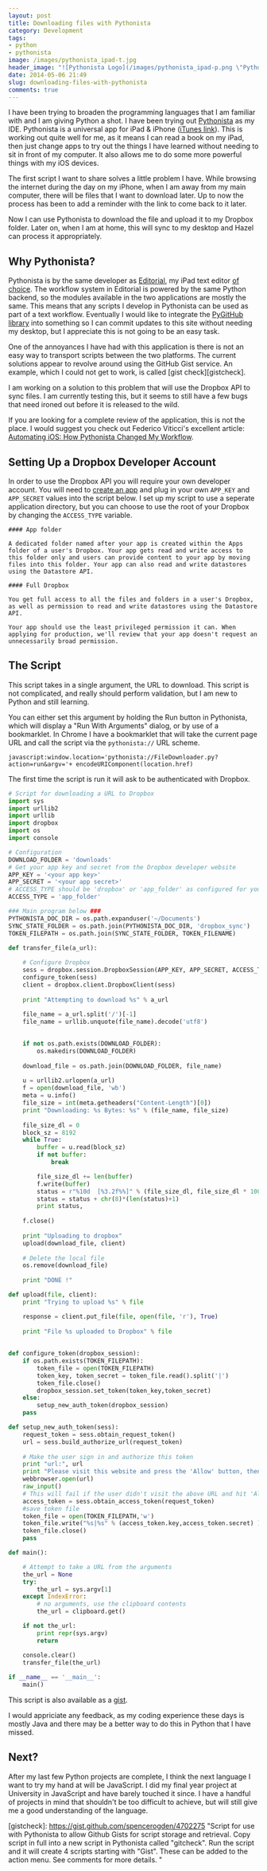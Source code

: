 ```yaml
---
layout: post
title: Downloading files with Pythonista
category: Development
tags:
- python
- pythonista
image: /images/pythonista_ipad-t.jpg
header_image: "![Pythonista Logo](/images/pythonista_ipad-p.png \"Pythonista Icon\")"
date: 2014-05-06 21:49
slug: downloading-files-with-pythonista
comments: true
---
```


I have been trying to broaden the programming languages that I am familiar with and I am giving Python a shot. I have been trying out [Pythonista][pythonista] as my IDE. Pythonista is a universal app for iPad & iPhone ([iTunes link][pythonista_itunes]). This is working out quite well for me, as it means I can read a book on my iPad, then just change apps to try out the things I have learned without needing to sit in front of my computer. It also allows me to do some more powerful things with my iOS devices.

The first script I want to share solves a little problem I have. While browsing the internet during the day on my iPhone, when I am away from my main computer, there will be files that I want to download later. Up to now the process has been to add a reminder with the link to come back to it later.

Now I can use Pythonista to download the file and upload it to my Dropbox folder. Later on, when I am at home, this will sync to my desktop and Hazel can process it appropriately. 

<!--more-->

## Why Pythonista?

Pythonista is by the same developer as [Editorial][editorial_itunes], my iPad text editor [of choice][editorial_post]. The workflow system in Editorial is powered by the same Python backend, so the modules available in the two applications are mostly the same. This means that any scripts I develop in Pythonista can be used as part of a text workflow. Eventually I would like to integrate the [PyGitHub library][py_github] into something so I can commit updates to this site without needing my desktop, but I appreciate this is not going to be an easy task.

One of the annoyances I have had with this application is there is not an easy way to transport scripts between the two platforms. The current solutions appear to revolve around using the GitHub Gist service. An example, which I could not get to work, is called [gist check][gistcheck].

I am working on a solution to this problem that will use the Dropbox API to sync files. I am currently testing this, but it seems to still have a few bugs that need ironed out before it is released to the wild.

If you are looking for a complete review of the application, this is not the place. I would suggest you check out Federico Viticci's excellent article: [Automating iOS: How Pythonista Changed My Workflow][macstories_pythonista].

## Setting Up a Dropbox Developer Account

In order to use the Dropbox API you will require your own developer account. You will need to [create an app][dropbox_create_app] and plug in your own `APP_KEY` and `APP_SECRET` values into the script below. I set up my script to use a seperate application directory, but you can choose to use the root of your Dropbox by changing the `ACCESS_TYPE` variable.

    #### App folder
    
    A dedicated folder named after your app is created within the Apps folder of a user's Dropbox. Your app gets read and write access to this folder only and users can provide content to your app by moving files into this folder. Your app can also read and write datastores using the Datastore API.
    
    #### Full Dropbox
    
    You get full access to all the files and folders in a user's Dropbox, as well as permission to read and write datastores using the Datastore API.
    
    Your app should use the least privileged permission it can. When applying for production, we'll review that your app doesn't request an unnecessarily broad permission.

## The Script

This script takes in a single argument, the URL to download. This script is not complicated, and really should perform validation, but I am new to Python and still learning.

You can either set this argument by holding the Run button in Pythonista, which will display a "Run With Arguments" dialog, or by use of a bookmarklet. In Chrome I have a bookmarklet that will take the current page URL and call the script via the `pythonista://` URL scheme.

`javascript:window.location='pythonista://FileDownloader.py?action=run&argv='+ encodeURIComponent(location.href)`

The first time the script is run it will ask to be authenticated with Dropbox.

~~~ python
# Script for downloading a URL to Dropbox
import sys
import urllib2
import urllib
import dropbox
import os
import console

# Configuration
DOWNLOAD_FOLDER = 'downloads'
# Get your app key and secret from the Dropbox developer website
APP_KEY = '<your app key>'
APP_SECRET = '<your app secret>'
# ACCESS_TYPE should be 'dropbox' or 'app_folder' as configured for your app
ACCESS_TYPE = 'app_folder'

### Main program below ###
PYTHONISTA_DOC_DIR = os.path.expanduser('~/Documents')
SYNC_STATE_FOLDER = os.path.join(PYTHONISTA_DOC_DIR, 'dropbox_sync')
TOKEN_FILEPATH = os.path.join(SYNC_STATE_FOLDER, TOKEN_FILENAME)
 
def transfer_file(a_url):

    # Configure Dropbox
    sess = dropbox.session.DropboxSession(APP_KEY, APP_SECRET, ACCESS_TYPE)
    configure_token(sess)
    client = dropbox.client.DropboxClient(sess)
    
    print "Attempting to download %s" % a_url
    
    file_name = a_url.split('/')[-1]
    file_name = urllib.unquote(file_name).decode('utf8') 

    
    if not os.path.exists(DOWNLOAD_FOLDER):
        os.makedirs(DOWNLOAD_FOLDER)
        
    download_file = os.path.join(DOWNLOAD_FOLDER, file_name)
    
    u = urllib2.urlopen(a_url)
    f = open(download_file, 'wb')
    meta = u.info()
    file_size = int(meta.getheaders("Content-Length")[0])
    print "Downloading: %s Bytes: %s" % (file_name, file_size)
    
    file_size_dl = 0
    block_sz = 8192
    while True:
        buffer = u.read(block_sz)
        if not buffer:
            break

        file_size_dl += len(buffer)
        f.write(buffer)
        status = r"%10d  [%3.2f%%]" % (file_size_dl, file_size_dl * 100. / file_size)
        status = status + chr(8)*(len(status)+1)
        print status,
        
    f.close()
    
    print "Uploading to dropbox"
    upload(download_file, client)
    
    # Delete the local file
    os.remove(download_file)
    
    print "DONE !"

def upload(file, client):
    print "Trying to upload %s" % file

    response = client.put_file(file, open(file, 'r'), True)
    
    print "File %s uploaded to Dropbox" % file
    
 
def configure_token(dropbox_session):
    if os.path.exists(TOKEN_FILEPATH):
        token_file = open(TOKEN_FILEPATH)
        token_key, token_secret = token_file.read().split('|')
        token_file.close()
        dropbox_session.set_token(token_key,token_secret)
    else:
        setup_new_auth_token(dropbox_session)
    pass

def setup_new_auth_token(sess):
    request_token = sess.obtain_request_token()
    url = sess.build_authorize_url(request_token)
    
    # Make the user sign in and authorize this token
    print "url:", url
    print "Please visit this website and press the 'Allow' button, then hit 'Enter' here."
    webbrowser.open(url)
    raw_input()
    # This will fail if the user didn't visit the above URL and hit 'Allow'
    access_token = sess.obtain_access_token(request_token)
    #save token file
    token_file = open(TOKEN_FILEPATH,'w')
    token_file.write("%s|%s" % (access_token.key,access_token.secret) )
    token_file.close()
    pass

def main():

    # Attempt to take a URL from the arguments
    the_url = None
    try:
        the_url = sys.argv[1]
    except IndexError:
        # no arguments, use the clipboard contents
        the_url = clipboard.get()

    if not the_url:
        print repr(sys.argv)
        return

    console.clear()
    transfer_file(the_url)
 
if __name__ == '__main__':
    main()

~~~

This script is also available as a [gist][filedownloader_gist].

I would appriciate any feedback, as my coding experience these days is mostly Java and there may be a better way to do this in Python that I have missed. 

## Next?
After my last few Python projects are complete, I think the next language I want to try my hand at will be JavaScript. I did my final year project at University in JavaScript and have barely touched it since. I have a handful of projects in mind that shouldn't be too difficult to achieve, but will still give me a good understanding of the language.

[macstories_pythonista]: http://www.macstories.net/stories/automating-ios-how-pythonista-changed-my-workflow/ "Automating iOS: How Pythonista Changed My Workflow – MacStories "
[filedownloader_gist]: https://gist.github.com/dhutchison/113f634a034c13716925 "Script for downloading a file at a URL and uploading the file to Dropbox. For use with Pythonista. "
[dropbox_create_app]: https://www.dropbox.com/developers/apps "App Console - Dropbox "
[py_github]: https://omz-forums.appspot.com/pythonista/post/4550380411158528 "omz:software Forums — Access your Github Account from Pythonista "
[editorial_post]: /2013/10/03/editorial-first-impressions-and-a-workflow/ "Editorial – First Impressions, and a Workflow"
[editorial_itunes]: https://itunes.apple.com/gb/app/editorial/id673907758?mt=8&uo=4&at=10lsY7 "Editorial on iOS App Store"
[pythonista]: http://omz-software.com/pythonista/ "Pythonista "
[pythonista_itunes]: https://itunes.apple.com/gb/app/pythonista/id528579881?mt=8&uo=4&at=10lsY7 "Pythonista on iOS App Store"
[gistcheck]: https://gist.github.com/spencerogden/4702275 "Script for use with Pythonista to allow Github Gists for script storage and retrieval. Copy script in full into a new script in Pythonista called "gitcheck". Run the script and it will create 4 scripts starting with "Gist". These can be added to the action menu. See comments for more details. "
